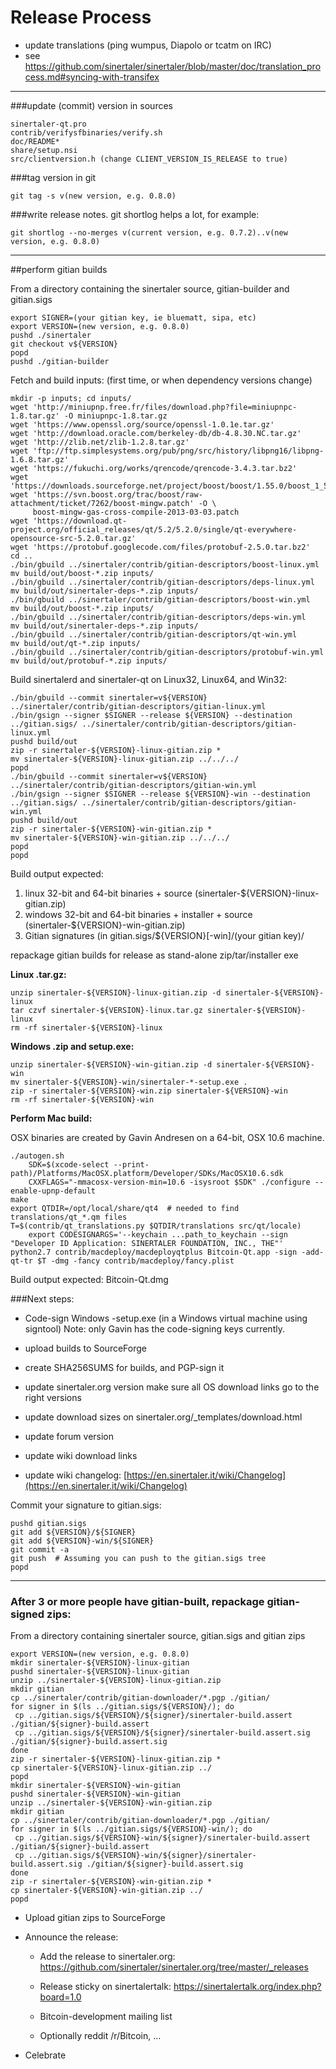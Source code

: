 Release Process
====================

* update translations (ping wumpus, Diapolo or tcatm on IRC)
* see https://github.com/sinertaler/sinertaler/blob/master/doc/translation_process.md#syncing-with-transifex

* * *

###update (commit) version in sources


	sinertaler-qt.pro
	contrib/verifysfbinaries/verify.sh
	doc/README*
	share/setup.nsi
	src/clientversion.h (change CLIENT_VERSION_IS_RELEASE to true)

###tag version in git

	git tag -s v(new version, e.g. 0.8.0)

###write release notes. git shortlog helps a lot, for example:

	git shortlog --no-merges v(current version, e.g. 0.7.2)..v(new version, e.g. 0.8.0)

* * *

##perform gitian builds

 From a directory containing the sinertaler source, gitian-builder and gitian.sigs
  
	export SIGNER=(your gitian key, ie bluematt, sipa, etc)
	export VERSION=(new version, e.g. 0.8.0)
	pushd ./sinertaler
	git checkout v${VERSION}
	popd
	pushd ./gitian-builder

 Fetch and build inputs: (first time, or when dependency versions change)

	mkdir -p inputs; cd inputs/
	wget 'http://miniupnp.free.fr/files/download.php?file=miniupnpc-1.8.tar.gz' -O miniupnpc-1.8.tar.gz
	wget 'https://www.openssl.org/source/openssl-1.0.1e.tar.gz'
	wget 'http://download.oracle.com/berkeley-db/db-4.8.30.NC.tar.gz'
	wget 'http://zlib.net/zlib-1.2.8.tar.gz'
	wget 'ftp://ftp.simplesystems.org/pub/png/src/history/libpng16/libpng-1.6.8.tar.gz'
	wget 'https://fukuchi.org/works/qrencode/qrencode-3.4.3.tar.bz2'
	wget 'https://downloads.sourceforge.net/project/boost/boost/1.55.0/boost_1_55_0.tar.bz2'
	wget 'https://svn.boost.org/trac/boost/raw-attachment/ticket/7262/boost-mingw.patch' -O \ 
	     boost-mingw-gas-cross-compile-2013-03-03.patch
	wget 'https://download.qt-project.org/official_releases/qt/5.2/5.2.0/single/qt-everywhere-opensource-src-5.2.0.tar.gz'
	wget 'https://protobuf.googlecode.com/files/protobuf-2.5.0.tar.bz2'
	cd ..
	./bin/gbuild ../sinertaler/contrib/gitian-descriptors/boost-linux.yml
	mv build/out/boost-*.zip inputs/
	./bin/gbuild ../sinertaler/contrib/gitian-descriptors/deps-linux.yml
	mv build/out/sinertaler-deps-*.zip inputs/
	./bin/gbuild ../sinertaler/contrib/gitian-descriptors/boost-win.yml
	mv build/out/boost-*.zip inputs/
	./bin/gbuild ../sinertaler/contrib/gitian-descriptors/deps-win.yml
	mv build/out/sinertaler-deps-*.zip inputs/
	./bin/gbuild ../sinertaler/contrib/gitian-descriptors/qt-win.yml
	mv build/out/qt-*.zip inputs/
	./bin/gbuild ../sinertaler/contrib/gitian-descriptors/protobuf-win.yml
	mv build/out/protobuf-*.zip inputs/

 Build sinertalerd and sinertaler-qt on Linux32, Linux64, and Win32:
  
	./bin/gbuild --commit sinertaler=v${VERSION} ../sinertaler/contrib/gitian-descriptors/gitian-linux.yml
	./bin/gsign --signer $SIGNER --release ${VERSION} --destination ../gitian.sigs/ ../sinertaler/contrib/gitian-descriptors/gitian-linux.yml
	pushd build/out
	zip -r sinertaler-${VERSION}-linux-gitian.zip *
	mv sinertaler-${VERSION}-linux-gitian.zip ../../../
	popd
	./bin/gbuild --commit sinertaler=v${VERSION} ../sinertaler/contrib/gitian-descriptors/gitian-win.yml
	./bin/gsign --signer $SIGNER --release ${VERSION}-win --destination ../gitian.sigs/ ../sinertaler/contrib/gitian-descriptors/gitian-win.yml
	pushd build/out
	zip -r sinertaler-${VERSION}-win-gitian.zip *
	mv sinertaler-${VERSION}-win-gitian.zip ../../../
	popd
	popd

  Build output expected:

  1. linux 32-bit and 64-bit binaries + source (sinertaler-${VERSION}-linux-gitian.zip)
  2. windows 32-bit and 64-bit binaries + installer + source (sinertaler-${VERSION}-win-gitian.zip)
  3. Gitian signatures (in gitian.sigs/${VERSION}[-win]/(your gitian key)/

repackage gitian builds for release as stand-alone zip/tar/installer exe

**Linux .tar.gz:**

	unzip sinertaler-${VERSION}-linux-gitian.zip -d sinertaler-${VERSION}-linux
	tar czvf sinertaler-${VERSION}-linux.tar.gz sinertaler-${VERSION}-linux
	rm -rf sinertaler-${VERSION}-linux

**Windows .zip and setup.exe:**

	unzip sinertaler-${VERSION}-win-gitian.zip -d sinertaler-${VERSION}-win
	mv sinertaler-${VERSION}-win/sinertaler-*-setup.exe .
	zip -r sinertaler-${VERSION}-win.zip sinertaler-${VERSION}-win
	rm -rf sinertaler-${VERSION}-win

**Perform Mac build:**

  OSX binaries are created by Gavin Andresen on a 64-bit, OSX 10.6 machine.

	./autogen.sh
        SDK=$(xcode-select --print-path)/Platforms/MacOSX.platform/Developer/SDKs/MacOSX10.6.sdk
        CXXFLAGS="-mmacosx-version-min=10.6 -isysroot $SDK" ./configure --enable-upnp-default
	make
	export QTDIR=/opt/local/share/qt4  # needed to find translations/qt_*.qm files
	T=$(contrib/qt_translations.py $QTDIR/translations src/qt/locale)
        export CODESIGNARGS='--keychain ...path_to_keychain --sign "Developer ID Application: SINERTALER FOUNDATION, INC., THE"'
	python2.7 contrib/macdeploy/macdeployqtplus Bitcoin-Qt.app -sign -add-qt-tr $T -dmg -fancy contrib/macdeploy/fancy.plist

 Build output expected: Bitcoin-Qt.dmg

###Next steps:

* Code-sign Windows -setup.exe (in a Windows virtual machine using signtool)
 Note: only Gavin has the code-signing keys currently.

* upload builds to SourceForge

* create SHA256SUMS for builds, and PGP-sign it

* update sinertaler.org version
  make sure all OS download links go to the right versions
  
* update download sizes on sinertaler.org/_templates/download.html

* update forum version

* update wiki download links

* update wiki changelog: [https://en.sinertaler.it/wiki/Changelog](https://en.sinertaler.it/wiki/Changelog)

Commit your signature to gitian.sigs:

	pushd gitian.sigs
	git add ${VERSION}/${SIGNER}
	git add ${VERSION}-win/${SIGNER}
	git commit -a
	git push  # Assuming you can push to the gitian.sigs tree
	popd

-------------------------------------------------------------------------

### After 3 or more people have gitian-built, repackage gitian-signed zips:

From a directory containing sinertaler source, gitian.sigs and gitian zips

	export VERSION=(new version, e.g. 0.8.0)
	mkdir sinertaler-${VERSION}-linux-gitian
	pushd sinertaler-${VERSION}-linux-gitian
	unzip ../sinertaler-${VERSION}-linux-gitian.zip
	mkdir gitian
	cp ../sinertaler/contrib/gitian-downloader/*.pgp ./gitian/
	for signer in $(ls ../gitian.sigs/${VERSION}/); do
	 cp ../gitian.sigs/${VERSION}/${signer}/sinertaler-build.assert ./gitian/${signer}-build.assert
	 cp ../gitian.sigs/${VERSION}/${signer}/sinertaler-build.assert.sig ./gitian/${signer}-build.assert.sig
	done
	zip -r sinertaler-${VERSION}-linux-gitian.zip *
	cp sinertaler-${VERSION}-linux-gitian.zip ../
	popd
	mkdir sinertaler-${VERSION}-win-gitian
	pushd sinertaler-${VERSION}-win-gitian
	unzip ../sinertaler-${VERSION}-win-gitian.zip
	mkdir gitian
	cp ../sinertaler/contrib/gitian-downloader/*.pgp ./gitian/
	for signer in $(ls ../gitian.sigs/${VERSION}-win/); do
	 cp ../gitian.sigs/${VERSION}-win/${signer}/sinertaler-build.assert ./gitian/${signer}-build.assert
	 cp ../gitian.sigs/${VERSION}-win/${signer}/sinertaler-build.assert.sig ./gitian/${signer}-build.assert.sig
	done
	zip -r sinertaler-${VERSION}-win-gitian.zip *
	cp sinertaler-${VERSION}-win-gitian.zip ../
	popd

- Upload gitian zips to SourceForge

- Announce the release:

  - Add the release to sinertaler.org: https://github.com/sinertaler/sinertaler.org/tree/master/_releases

  - Release sticky on sinertalertalk: https://sinertalertalk.org/index.php?board=1.0

  - Bitcoin-development mailing list

  - Optionally reddit /r/Bitcoin, ...

- Celebrate 
